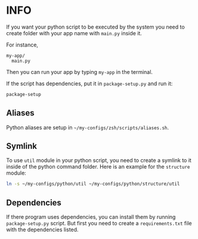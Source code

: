 # INFO

If you want your python script to be executed by the system you need to create folder with your app name with `main.py` inside it.

For instance,

```
my-app/
  main.py
```

Then you can run your app by typing `my-app` in the terminal.

If the script has dependencies, put it in `package-setup.py` and run it:

```bash
package-setup
```

## Aliases

Python aliases are setup in `~/my-configs/zsh/scripts/aliases.sh`.

## Symlink

To use `util` module in your python script, you need to create a symlink to it inside of the python command folder.
Here is an example for the `structure` module:

```bash
ln -s ~/my-configs/python/util ~/my-configs/python/structure/util
```

## Dependencies

If there program uses dependencies, you can install them by running `package-setup.py` script.
But first you need to create a `requirements.txt` file with the dependencies listed.

```bash

```
